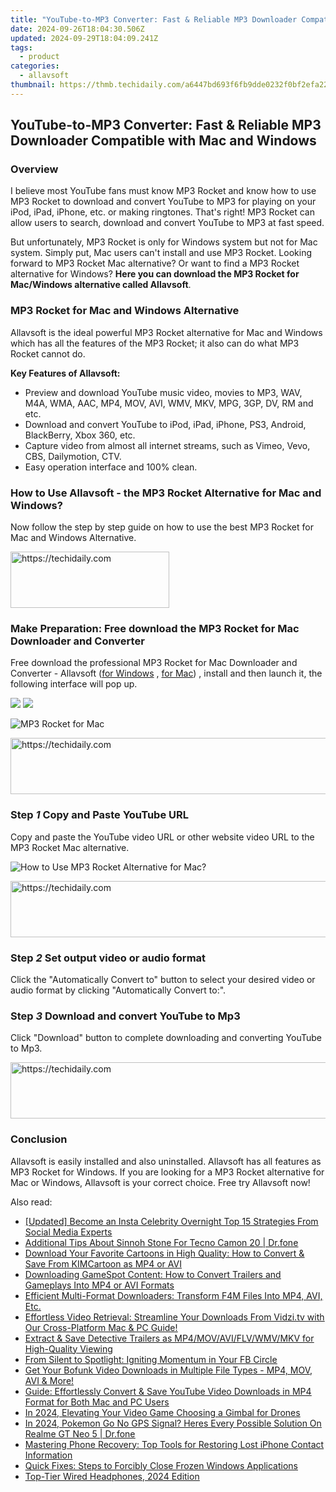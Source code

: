 ```yaml
---
title: "YouTube-to-MP3 Converter: Fast & Reliable MP3 Downloader Compatible with Mac and Windows"
date: 2024-09-26T18:04:30.506Z
updated: 2024-09-29T18:04:09.241Z
tags:
  - product
categories:
  - allavsoft
thumbnail: https://thmb.techidaily.com/a6447bd693f6fb9dde0232f0bf2efa222cd309687cbf80433fabaf4944196642.png
---
```


## YouTube-to-MP3 Converter: Fast & Reliable MP3 Downloader Compatible with Mac and Windows

### Overview

I believe most YouTube fans must know MP3 Rocket and know how to use MP3 Rocket to download and convert YouTube to MP3 for playing on your iPod, iPad, iPhone, etc. or making ringtones. That's right! MP3 Rocket can allow users to search, download and convert YouTube to MP3 at fast speed.

But unfortunately, MP3 Rocket is only for Windows system but not for Mac system. Simply put, Mac users can't install and use MP3 Rocket. Looking forward to MP3 Rocket Mac alternative? Or want to find a MP3 Rocket alternative for Windows? **Here you can download the MP3 Rocket for Mac/Windows alternative called Allavsoft**.

### MP3 Rocket for Mac and Windows Alternative

Allavsoft is the ideal powerful MP3 Rocket alternative for Mac and Windows which has all the features of the MP3 Rocket; it also can do what MP3 Rocket cannot do.

**Key Features of Allavsoft:**

* Preview and download YouTube music video, movies to MP3, WAV, M4A, WMA, AAC, MP4, MOV, AVI, WMV, MKV, MPG, 3GP, DV, RM and etc.
* Download and convert YouTube to iPod, iPad, iPhone, PS3, Android, BlackBerry, Xbox 360, etc.
* Capture video from almost all internet streams, such as Vimeo, Vevo, CBS, Dailymotion, CTV.
* Easy operation interface and 100% clean.

### How to Use Allavsoft - the MP3 Rocket Alternative for Mac and Windows?

Now follow the step by step guide on how to use the best MP3 Rocket for Mac and Windows Alternative.

<!-- affiliate ads begin -->
<a href="https://25home.pxf.io/c/5597632/2148641/16836" target="_top" id="2148641">
  <img src="//a.impactradius-go.com/display-ad/16836-2148641" border="0" alt="https://techidaily.com" width="254" height="90"/>
</a>
<img height="0" width="0" src="https://25home.pxf.io/i/5597632/2148641/16836" style="position:absolute;visibility:hidden;" border="0" />
<!-- affiliate ads end -->

### Make Preparation: Free download the MP3 Rocket for Mac Downloader and Converter

Free download the professional MP3 Rocket for Mac Downloader and Converter - Allavsoft ([for Windows](https://tools.techidaily.com/allavsoft/products/) , [for Mac](https://tools.techidaily.com/allavsoft/products/)) , install and then launch it, the following interface will pop up.

[![](https://www.allavsoft.com/how-to/../images/how-to/free-download-win.jpg)](https://tools.techidaily.com/allavsoft/products/) [![](https://www.allavsoft.com/how-to/../images/how-to/free-download-mac.jpg)](https://tools.techidaily.com/allavsoft/products/)

![MP3 Rocket for Mac](https://www.allavsoft.com/how-to/../images/allavsoft-mac/screen-shot-600.jpg)

<!-- affiliate ads begin -->
<a href="https://ephamedtechinc.pxf.io/c/5597632/2145009/26400" target="_top" id="2145009">
  <img src="//a.impactradius-go.com/display-ad/26400-2145009" border="0" alt="https://techidaily.com" width="728" height="90"/>
</a>
<img height="0" width="0" src="https://ephamedtechinc.pxf.io/i/5597632/2145009/26400" style="position:absolute;visibility:hidden;" border="0" />
<!-- affiliate ads end -->

### Step _1_ Copy and Paste YouTube URL

Copy and paste the YouTube video URL or other website video URL to the MP3 Rocket Mac alternative.

![How to Use MP3 Rocket Alternative for Mac?](https://www.allavsoft.com/how-to/../images/how-to/mp3-rocket-for-mac-windows-alternative/how-to-use-mp3-rocket-for-mac.jpg)

<!-- affiliate ads begin -->
<a href="https://aligracehair.sjv.io/c/5597632/1896546/19272" target="_top" id="1896546">
  <img src="//a.impactradius-go.com/display-ad/19272-1896546" border="0" alt="https://techidaily.com" width="728" height="90"/>
</a>
<img height="0" width="0" src="https://aligracehair.sjv.io/i/5597632/1896546/19272" style="position:absolute;visibility:hidden;" border="0" />
<!-- affiliate ads end -->

### Step _2_ Set output video or audio format

Click the "Automatically Convert to" button to select your desired video or audio format by clicking "Automatically Convert to:".

### Step _3_ Download and convert YouTube to Mp3

Click "Download" button to complete downloading and converting YouTube to Mp3.

<!-- affiliate ads begin -->
<a href="https://appsumo.8odi.net/c/5597632/2144289/7443" target="_top" id="2144289">
  <img src="//a.impactradius-go.com/display-ad/7443-2144289" border="0" alt="https://techidaily.com" width="728" height="90"/>
</a>
<img height="0" width="0" src="https://appsumo.8odi.net/i/5597632/2144289/7443" style="position:absolute;visibility:hidden;" border="0" />
<!-- affiliate ads end -->

### Conclusion

Allavsoft is easily installed and also uninstalled. Allavsoft has all features as MP3 Rocket for Windows. If you are looking for a MP3 Rocket alternative for Mac or Windows, Allavsoft is your correct choice. Free try Allavsoft now!

<ins class="adsbygoogle"
     style="display:block"
     data-ad-format="autorelaxed"
     data-ad-client="ca-pub-7571918770474297"
     data-ad-slot="1223367746"></ins>

<ins class="adsbygoogle"
     style="display:block"
     data-ad-client="ca-pub-7571918770474297"
     data-ad-slot="8358498916"
     data-ad-format="auto"
     data-full-width-responsive="true"></ins>

<span class="atpl-alsoreadstyle">Also read:</span>
<div><ul>
<li><a href="https://instagram-clips.techidaily.com/updated-become-an-insta-celebrity-overnight-top-15-strategies-from-social-media-experts/"><u>[Updated] Become an Insta Celebrity Overnight Top 15 Strategies From Social Media Experts</u></a></li>
<li><a href="https://android-pokemon-go.techidaily.com/additional-tips-about-sinnoh-stone-for-tecno-camon-20-drfone-by-drfone-virtual-android/"><u>Additional Tips About Sinnoh Stone For Tecno Camon 20 | Dr.fone</u></a></li>
<li><a href="https://fox-zero.techidaily.com/download-your-favorite-cartoons-in-high-quality-how-to-convert-and-save-from-kimcartoon-as-mp4-or-avi/"><u>Download Your Favorite Cartoons in High Quality: How to Convert & Save From KIMCartoon as MP4 or AVI</u></a></li>
<li><a href="https://fox-zero.techidaily.com/downloading-gamespot-content-how-to-convert-trailers-and-gameplays-into-mp4-or-avi-formats/"><u>Downloading GameSpot Content: How to Convert Trailers and Gameplays Into MP4 or AVI Formats</u></a></li>
<li><a href="https://fox-zero.techidaily.com/efficient-multi-format-downloaders-transform-f4m-files-into-mp4-avi-etc/"><u>Efficient Multi-Format Downloaders: Transform F4M Files Into MP4, AVI, Etc.</u></a></li>
<li><a href="https://fox-zero.techidaily.com/effortless-video-retrieval-streamline-your-downloads-from-vidzitv-with-our-cross-platform-mac-and-pc-guide/"><u>Effortless Video Retrieval: Streamline Your Downloads From Vidzi.tv with Our Cross-Platform Mac & PC Guide!</u></a></li>
<li><a href="https://fox-zero.techidaily.com/extract-and-save-detective-trailers-as-mp4movaviflvwmvmkv-for-high-quality-viewing/"><u>Extract & Save Detective Trailers as MP4/MOV/AVI/FLV/WMV/MKV for High-Quality Viewing</u></a></li>
<li><a href="https://facebook.techidaily.com/from-silent-to-spotlight-igniting-momentum-in-your-fb-circle/"><u>From Silent to Spotlight: Igniting Momentum in Your FB Circle</u></a></li>
<li><a href="https://fox-zero.techidaily.com/get-your-bofunk-video-downloads-in-multiple-file-types-mp4-mov-avi-and-more/"><u>Get Your Bofunk Video Downloads in Multiple File Types - MP4, MOV, AVI & More!</u></a></li>
<li><a href="https://fox-zero.techidaily.com/guide-effortlessly-convert-and-save-youtube-video-downloads-in-mp4-format-for-both-mac-and-pc-users/"><u>Guide: Effortlessly Convert & Save YouTube Video Downloads in MP4 Format for Both Mac and PC Users</u></a></li>
<li><a href="https://fox-links.techidaily.com/in-2024-elevating-your-video-game-choosing-a-gimbal-for-drones/"><u>In 2024, Elevating Your Video Game Choosing a Gimbal for Drones</u></a></li>
<li><a href="https://pokemon-go-android.techidaily.com/in-2024-pokemon-go-no-gps-signal-heres-every-possible-solution-on-realme-gt-neo-5-drfone-by-drfone-virtual-android/"><u>In 2024, Pokemon Go No GPS Signal? Heres Every Possible Solution On Realme GT Neo 5 | Dr.fone</u></a></li>
<li><a href="https://data-safeguard.techidaily.com/mastering-phone-recovery-top-tools-for-restoring-lost-iphone-contact-information/"><u>Mastering Phone Recovery: Top Tools for Restoring Lost iPhone Contact Information</u></a></li>
<li><a href="https://win-forum.techidaily.com/quick-fixes-steps-to-forcibly-close-frozen-windows-applications/"><u>Quick Fixes: Steps to Forcibly Close Frozen Windows Applications</u></a></li>
<li><a href="https://buynow-marvelous.techidaily.com/top-tier-wired-headphones-2024-edition/"><u>Top-Tier Wired Headphones, 2024 Edition</u></a></li>
</ul></div>

